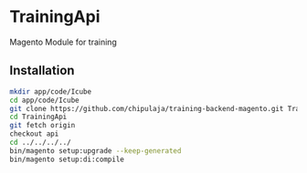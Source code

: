 # TrainingApi

Magento Module for training

## Installation

```sh
mkdir app/code/Icube
cd app/code/Icube
git clone https://github.com/chipulaja/training-backend-magento.git TrainingApi
cd TrainingApi
git fetch origin
checkout api
cd ../../../../
bin/magento setup:upgrade --keep-generated
bin/magento setup:di:compile
```
